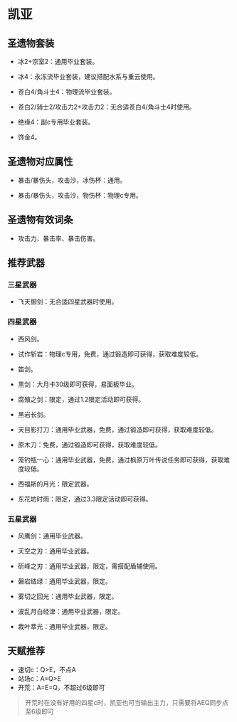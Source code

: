 # 凯亚

## 圣遗物套装  

- 冰2+宗室2：通用毕业套装。  

- 冰4：永冻流毕业套装，建议搭配水系与重云使用。  

- 苍白4/角斗士4：物理流毕业套装。  

- 苍白2/骑士2/攻击力2+攻击力2：无合适苍白4/角斗士4时使用。  

- 绝缘4：副c专用毕业套装。  

- 饰金4。  

## 圣遗物对应属性  

- 暴击/暴伤头，攻击沙，冰伤杯：通用。  

- 暴击/暴伤头，攻击沙，物伤杯：物理c专用。  

## 圣遗物有效词条  

- 攻击力、暴击率、暴击伤害。  

## 推荐武器  

### 三星武器  

- 飞天御剑：无合适四星武器时使用。  

### 四星武器  

- 西风剑。  

- 试作斩岩：物理c专用，免费，通过锻造即可获得，获取难度较低。  

- 笛剑。  

- 黑剑：大月卡30级即可获得，易面板毕业。  

- 腐殖之剑：限定，通过1.2限定活动即可获得。  

- 黑岩长剑。  

- 天目影打刀：通用毕业武器，免费，通过锻造即可获得，获取难度较低。  

- 原木刀：免费，通过锻造即可获得，获取难度较低。  

- 笼钓瓶一心：通用毕业武器，免费，通过枫原万叶传说任务即可获得，获取难度较低。  

- 西福斯的月光：限定武器。  

- 东花坊时雨：限定，通过3.3限定活动即可获得。  

### 五星武器  

- 风鹰剑：通用毕业武器。  

- 天空之刃：通用毕业武器。  

- 斫峰之刃：通用毕业武器，限定，需搭配盾辅使用。  

- 磐岩结绿：通用毕业武器，限定。  

- 雾切之回光：通用毕业武器，限定。  

- 波乱月白经津：通用毕业武器，限定。  

- 裁叶萃光：通用毕业武器，限定。

## 天赋推荐  

- 速切c：Q>E，不点A  
- 站场c：A=Q>E  
- 开荒：A=E=Q，不超过6级即可  

> 开荒时在没有好用的四星c时，凯亚也可当输出主力，只需要将AEQ同步点至6级即可  
